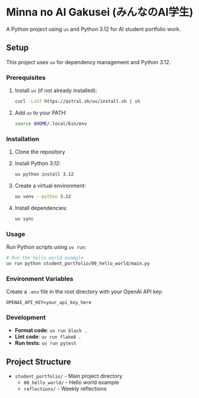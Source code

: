 # Minna no AI Gakusei (みんなのAI学生)

A Python project using `uv` and Python 3.12 for AI student portfolio work.

## Setup

This project uses `uv` for dependency management and Python 3.12.

### Prerequisites

1. Install `uv` (if not already installed):
   ```bash
   curl -LsSf https://astral.sh/uv/install.sh | sh
   ```

2. Add `uv` to your PATH:
   ```bash
   source $HOME/.local/bin/env
   ```

### Installation

1. Clone the repository
2. Install Python 3.12:
   ```bash
   uv python install 3.12
   ```

3. Create a virtual environment:
   ```bash
   uv venv --python 3.12
   ```

4. Install dependencies:
   ```bash
   uv sync
   ```

### Usage

Run Python scripts using `uv run`:

```bash
# Run the hello world example
uv run python student_portfolio/00_hello_world/main.py
```

### Environment Variables

Create a `.env` file in the root directory with your OpenAI API key:

```
OPENAI_API_KEY=your_api_key_here
```

### Development

- **Format code**: `uv run black .`
- **Lint code**: `uv run flake8 .`
- **Run tests**: `uv run pytest`

## Project Structure

- `student_portfolio/` - Main project directory
  - `00_hello_world/` - Hello world example
  - `reflections/` - Weekly reflections